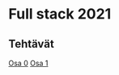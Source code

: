 # Full stack 2021

## Tehtävät

[Osa 0](https://github.com/hackinen/fullstack2021/tree/main/osa0)
[Osa 1](https://github.com/hackinen/fullstack2021/tree/main/osa1)
